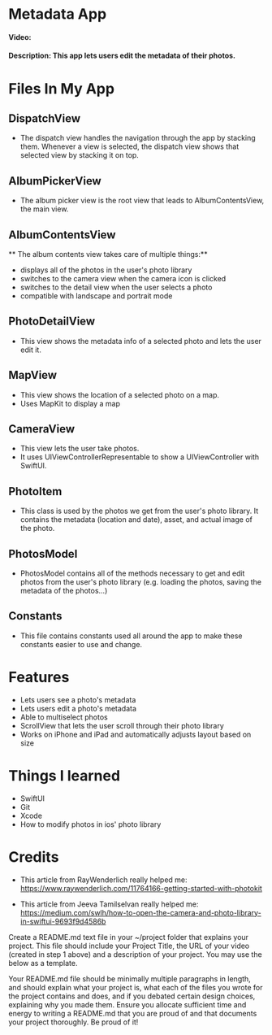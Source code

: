 # Metadata App
#### Video: 
#### Description: This app lets users edit the metadata of their photos.


# Files In My App
## DispatchView
- The dispatch view handles the navigation through the app by stacking them. Whenever a view is selected, the dispatch view shows that selected view by stacking it on top.

## AlbumPickerView
- The album picker view is the root view that leads to AlbumContentsView, the main view.


## AlbumContentsView
** The album contents view takes care of multiple things:**
- displays all of the photos in the user's photo library
- switches to the camera view when the camera icon is clicked
- switches to the detail view when the user selects a photo
- compatible with landscape and portrait mode

## PhotoDetailView
- This view shows the metadata info of a selected photo and lets the user edit it.

## MapView
- This view shows the location of a selected photo on a map.
- Uses MapKit to display a map

## CameraView
- This view lets the user take photos.
- It uses UIViewControllerRepresentable to show a UIViewController with SwiftUI.

## PhotoItem
- This class is used by the photos we get from the user's photo library. It contains the metadata (location and date), asset, and actual image of the photo.

## PhotosModel
- PhotosModel contains all of the methods necessary to get and edit photos from the user's photo library (e.g. loading the photos, saving the metadata of the photos...)

## Constants
- This file contains constants used all around the app to make these constants easier to use and change.

# Features
- Lets users see a photo's metadata
- Lets users edit a photo's metadata
- Able to multiselect photos
- ScrollView that lets the user scroll through their photo library
- Works on iPhone and iPad and automatically adjusts layout based on size

# Things I learned
- SwiftUI
- Git
- Xcode
- How to modify photos in ios' photo library

# Credits
- This article from RayWenderlich really helped me:
https://www.raywenderlich.com/11764166-getting-started-with-photokit

- This article from Jeeva Tamilselvan really helped me:
https://medium.com/swlh/how-to-open-the-camera-and-photo-library-in-swiftui-9693f9d4586b

Create a README.md text file in your ~/project folder that explains your project. This file should include your Project Title, the URL of your video (created in step 1 above) and a description of your project. You may use the below as a template.

Your README.md file should be minimally multiple paragraphs in length, and should explain what your project is, what each of the files you wrote for the project contains and does, and if you debated certain design choices, explaining why you made them. Ensure you allocate sufficient time and energy to writing a README.md that you are proud of and that documents your project thoroughly. Be proud of it!
